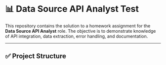 # 📊 Data Source API Analyst Test

This repository contains the solution to a homework assignment for the **Data Source API Analyst** role. The objective is to demonstrate knowledge of API integration, data extraction, error handling, and documentation.

---

## ✅ Project Structure

